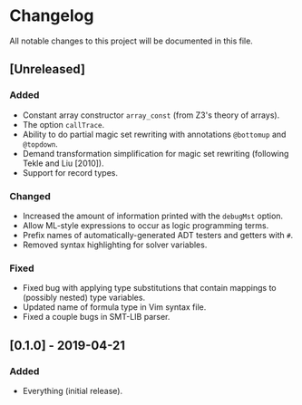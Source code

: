 # Changelog
All notable changes to this project will be documented in this file.

## [Unreleased]
### Added
- Constant array constructor `array_const` (from Z3's theory of arrays).
- The option `callTrace`.
- Ability to do partial magic set rewriting with annotations `@bottomup` and
  `@topdown`.
- Demand transformation simplification for magic set rewriting (following Tekle
  and Liu [2010]).
- Support for record types. 

### Changed
- Increased the amount of information printed with the `debugMst` option.
- Allow ML-style expressions to occur as logic programming terms.
- Prefix names of automatically-generated ADT testers and getters with `#`.
- Removed syntax highlighting for solver variables.

### Fixed
- Fixed bug with applying type substitutions that contain mappings to (possibly
  nested) type variables.
- Updated name of formula type in Vim syntax file.
- Fixed a couple bugs in SMT-LIB parser.

## [0.1.0] - 2019-04-21
### Added
- Everything (initial release).
